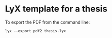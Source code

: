 # LyX template for a thesis

To export the PDF from the command line:

    lyx --export pdf2 thesis.lyx

